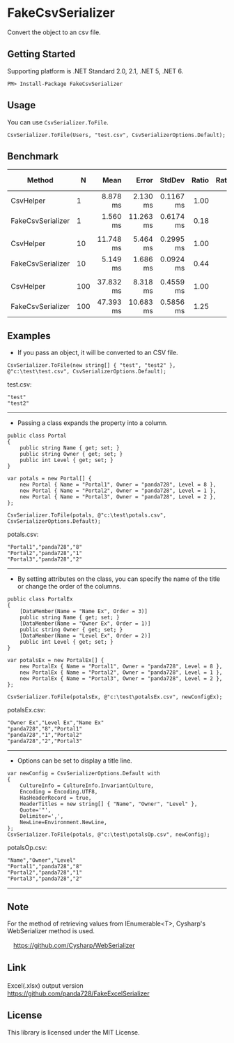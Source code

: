# FakeCsvSerializer
Convert the object to an csv file.

## Getting Started
Supporting platform is .NET Standard 2.0, 2.1, .NET 5, .NET 6.

~~~
PM> Install-Package FakeCsvSerializer
~~~

## Usage
You can use `CsvSerializer.ToFile`.

~~~
CsvSerializer.ToFile(Users, "test.csv", CsvSerializerOptions.Default);
~~~

## Benchmark
|            Method |   N |      Mean |     Error |    StdDev | Ratio | RatioSD |      Gen0 |    Gen1 |   Gen2 |   Allocated | Alloc Ratio |
|------------------ |---- |----------:|----------:|----------:|------:|--------:|----------:|--------:|-------:|------------:|------------:|
|         CsvHelper |   1 |  8.878 ms |  2.130 ms | 0.1167 ms |  1.00 |    0.00 |   93.7500 |       - |      - |    406.7 KB |        1.00 |
| FakeCsvSerializer |   1 |  1.560 ms | 11.263 ms | 0.6174 ms |  0.18 |    0.07 |   12.6953 |  5.8594 | 0.9766 |     53.9 KB |        0.13 |
|                   |     |           |           |           |       |         |           |         |        |             |             |
|         CsvHelper |  10 | 11.748 ms |  5.464 ms | 0.2995 ms |  1.00 |    0.00 |  515.6250 |       - |      - |  2148.45 KB |        1.00 |
| FakeCsvSerializer |  10 |  5.149 ms |  1.686 ms | 0.0924 ms |  0.44 |    0.01 |  117.1875 |  7.8125 |      - |    497.6 KB |        0.23 |
|                   |     |           |           |           |       |         |           |         |        |             |             |
|         CsvHelper | 100 | 37.832 ms |  8.318 ms | 0.4559 ms |  1.00 |    0.00 | 4785.7143 | 71.4286 |      - | 19558.86 KB |        1.00 |
| FakeCsvSerializer | 100 | 47.393 ms | 10.683 ms | 0.5856 ms |  1.25 |    0.03 | 1181.8182 | 90.9091 |      - |  4936.11 KB |        0.25 |

## Examples

- If you pass an object, it will be converted to an CSV file.
~~~
CsvSerializer.ToFile(new string[] { "test", "test2" }, @"c:\test\test.csv", CsvSerializerOptions.Default);
~~~

test.csv:
~~~
"test"
"test2"
~~~
---

- Passing a class expands the property into a column.
~~~
public class Portal
{
    public string Name { get; set; }
    public string Owner { get; set; }
    public int Level { get; set; }
}

var potals = new Portal[] {
    new Portal { Name = "Portal1", Owner = "panda728", Level = 8 },
    new Portal { Name = "Portal2", Owner = "panda728", Level = 1 },
    new Portal { Name = "Portal3", Owner = "panda728", Level = 2 },
};

CsvSerializer.ToFile(potals, @"c:\test\potals.csv", CsvSerializerOptions.Default);
~~~

potals.csv:
~~~
"Portal1","panda728","8"
"Portal2","panda728","1"
"Portal3","panda728","2"
~~~
---

- By setting attributes on the class, you can specify the name of the title or change the order of the columns.
~~~
public class PortalEx
{
    [DataMember(Name = "Name Ex", Order = 3)]
    public string Name { get; set; }
    [DataMember(Name = "Owner Ex", Order = 1)]
    public string Owner { get; set; }
    [DataMember(Name = "Level Ex", Order = 2)]
    public int Level { get; set; }
}

var potalsEx = new PortalEx[] {
    new PortalEx { Name = "Portal1", Owner = "panda728", Level = 8 },
    new PortalEx { Name = "Portal2", Owner = "panda728", Level = 1 },
    new PortalEx { Name = "Portal3", Owner = "panda728", Level = 2 },
};

CsvSerializer.ToFile(potalsEx, @"c:\test\potalsEx.csv", newConfigEx);
~~~

potalsEx.csv:
~~~
"Owner Ex","Level Ex","Name Ex"
"panda728","8","Portal1"
"panda728","1","Portal2"
"panda728","2","Portal3"
~~~
---

- Options can be set to display a title line.
~~~
var newConfig = CsvSerializerOptions.Default with
{
    CultureInfo = CultureInfo.InvariantCulture,
    Encoding = Encoding.UTF8,
    HasHeaderRecord = true,
    HeaderTitles = new string[] { "Name", "Owner", "Level" },
    Quote='"',
    Delimiter=',',
    NewLine=Environment.NewLine,
};
CsvSerializer.ToFile(potals, @"c:\test\potalsOp.csv", newConfig);
~~~

potalsOp.csv:
~~~
"Name","Owner","Level"
"Portal1","panda728","8"
"Portal2","panda728","1"
"Portal3","panda728","2"
~~~
---

## Note
For the method of retrieving values from IEnumerable\<T\>, Cysharp's WebSerializer method is used.

　https://github.com/Cysharp/WebSerializer
  
## Link
Excel(.xlsx) output version
　https://github.com/panda728/FakeExcelSerializer
 
## License
This library is licensed under the MIT License.


